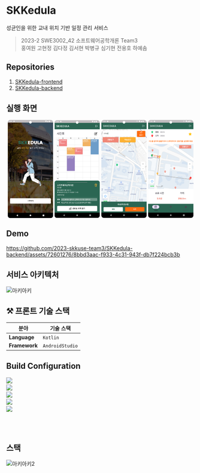 # SKKedula

성균인을 위한 교내 위치 기반 일정 관리 서비스

> 2023-2 SWE3002_42 소프트웨어공학개론 Team3  
> 홍여원 고현정 김다정 김서현 박병규 심기현 전용호 하예솜

## Repositories

1. [SKKedula-frontend](https://github.com/2023-skkuse-team3/SKKedula-frontend)
2. [SKKedula-backend](https://github.com/2023-skkuse-team3/SKKedula-backend)

## 실행 화면

<p align="center">  
<img src="https://raw.githubusercontent.com/2023-skkuse-team3/.github/main/profile/screen0.png" align="center" width="24%">  
<img src="https://raw.githubusercontent.com/2023-skkuse-team3/.github/main/profile/screen1.png" align="center" width="24%">  
<img src="https://raw.githubusercontent.com/2023-skkuse-team3/.github/main/profile/screen2.png" align="center" width="24%">
<img src="https://raw.githubusercontent.com/2023-skkuse-team3/.github/main/profile/screen3.png" align="center" width="24%">
</p>

## Demo

https://github.com/2023-skkuse-team3/SKKedula-backend/assets/72601276/8bbd3aac-f933-4c31-943f-db7f224bcb3b

## 서비스 아키텍처

<img width="788" alt="아키아키" src="https://github.com/2023-skkuse-team3/SKKedula-backend/assets/72601276/425a329b-a961-441a-a89e-ef69e54c3278">

## ⚒ 프론트 기술 스택

| 분야          | 기술 스택       |
| ------------- | --------------- |
| **Language**  | `Kotlin`        |
| **Framework** | `AndroidStudio` |

## Build Configuration

<img src="https://img.shields.io/badge/AndroidStudio-Giraffe-yellow"><br>
<img src="https://img.shields.io/badge/Compile_SDK-31-blue"><br>
<img src="https://img.shields.io/badge/Target_SDK-31-blue"><br>
<img src="https://img.shields.io/badge/Minimum_SDK-26-blue"><br>
<img src="https://img.shields.io/badge/Language-Kotlin-8A2BE2"><br>

<br>
<br>

## 스택

<img width="912" alt="아키아키2" src="https://github.com/2023-skkuse-team3/SKKedula-backend/assets/72601276/bf76e548-e864-44e8-a467-df2962377931">
